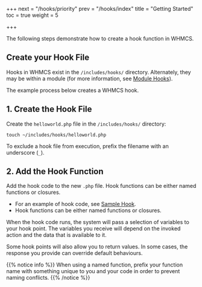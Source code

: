 +++
next = "/hooks/priority"
prev = "/hooks/index"
title = "Getting Started"
toc = true
weight = 5

+++

The following steps demonstrate how to create a hook function in WHMCS.

## Create your Hook File

Hooks in WHMCS exist in the `/includes/hooks/` directory. Alternately, they may be within a module (for more information, see [Module Hooks](/hooks/module-hooks/)).

The example process below creates a WHMCS hook.

## 1. Create the Hook File

Create the `helloworld.php` file in the `/includes/hooks/` directory:

```
touch ~/includes/hooks/helloworld.php
```
To exclude a hook file from execution, prefix the filename with an underscore (`_`).

## 2. Add the Hook Function

Add the hook code to the new `.php` file. Hook functions can be either named functions or closures.

* For an example of hook code, see [Sample Hook](/hooks/sample-hook).
* Hook functions can be either named functions or closures.

When the hook code runs, the system will pass a selection of variables to your hook point. The variables you receive will depend on the invoked action and the data that is available to it.

Some hook points will also allow you to return values. In some cases, the response you provide can override default behaviours.

{{% notice info %}}
When using a named function, prefix your function name with something unique to you and your code in order to prevent naming conflicts.
{{% /notice %}}
